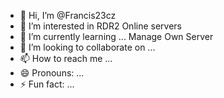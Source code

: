 - 👋 Hi, I’m @Francis23cz
- 👀 I’m interested in RDR2 Online servers
- 🌱 I’m currently learning ... Manage Own Server
- 💞️ I’m looking to collaborate on ...
- 📫 How to reach me ...
- 😄 Pronouns: ...
- ⚡ Fun fact: ...

<!---
Francis23cz/Francis23cz is a ✨ special ✨ repository because its `README.md` (this file) appears on your GitHub profile.
You can click the Preview link to take a look at your changes.
--->

